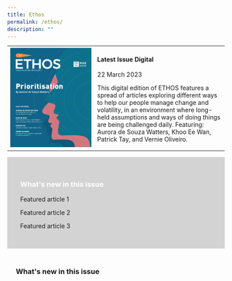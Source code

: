 ```yaml
---
title: Ethos
permalink: /ethos/
description: ""
---
```

<style>
	
.pastissues
	{
	padding:20px;
	}
	
#article
	{
	width:60%;
	}
	
.whatsnew
	{
	padding:30px;
	background-color:lightgrey;
	}
	
.whatsnew h3
	{
	color:white;
	

	
</style>

<table>	
<tbody>
<tr>
	
<td id="img1">

<img src="images/Ethos_Images/Ethos_Digital_Issue_10/EthosDigital_Issue_Mar23_Cov.jpg">

</td>

<td id="article">	
<h4>Latest Issue Digital</h4>

<p>22 March 2023</p>
	
<p>This digital edition of ETHOS features a spread of articles exploring different ways to help our people manage change and volatility, in an environment where long-held assumptions and ways of doing things are being challenged daily. Featuring: Aurora de Souza Watters, Khoo Ee Wan, Patrick Tay, and Vernie Oliveiro.</p>
</td>
	
</tr>
	
</tbody>
</table>

<div class="whatsnew">
		<h3>What's new in this issue</h3>
		<p>Featured article 1</p>
		<p>Featured article 2</p>
		<p>Featured article 3</p>
	</div>
<div class="pastissues">
	<h3>What's new in this issue</h3>
</div>